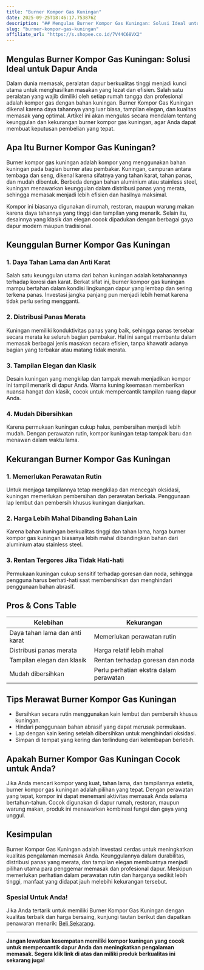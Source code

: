 ```yaml
---
title: "Burner Kompor Gas Kuningan"
date: 2025-09-25T18:46:17.753876Z
description: "## Mengulas Burner Kompor Gas Kuningan: Solusi Ideal untuk Dapur Anda..."
slug: "burner-kompor-gas-kuningan"
affiliate_url: "https://s.shopee.co.id/7V44C68VX2"
---
```

## Mengulas Burner Kompor Gas Kuningan: Solusi Ideal untuk Dapur Anda

Dalam dunia memasak, peralatan dapur berkualitas tinggi menjadi kunci utama untuk menghasilkan masakan yang lezat dan efisien. Salah satu peralatan yang wajib dimiliki oleh setiap rumah tangga dan profesional adalah kompor gas dengan bahan kuningan. Burner Kompor Gas Kuningan dikenal karena daya tahannya yang luar biasa, tampilan elegan, dan kualitas memasak yang optimal. Artikel ini akan mengulas secara mendalam tentang keunggulan dan kekurangan burner kompor gas kuningan, agar Anda dapat membuat keputusan pembelian yang tepat.

## Apa Itu Burner Kompor Gas Kuningan?

Burner kompor gas kuningan adalah kompor yang menggunakan bahan kuningan pada bagian burner atau pembakar. Kuningan, campuran antara tembaga dan seng, dikenal karena sifatnya yang tahan karat, tahan panas, dan mudah dibentuk. Berbeda dengan bahan aluminium atau stainless steel, kuningan menawarkan keunggulan dalam distribusi panas yang merata, sehingga memasak menjadi lebih efisien dan hasilnya maksimal.

Kompor ini biasanya digunakan di rumah, restoran, maupun warung makan karena daya tahannya yang tinggi dan tampilan yang menarik. Selain itu, desainnya yang klasik dan elegan cocok dipadukan dengan berbagai gaya dapur modern maupun tradisional.

## Keunggulan Burner Kompor Gas Kuningan

### 1. Daya Tahan Lama dan Anti Karat

Salah satu keunggulan utama dari bahan kuningan adalah ketahanannya terhadap korosi dan karat. Berkat sifat ini, burner kompor gas kuningan mampu bertahan dalam kondisi lingkungan dapur yang lembap dan sering terkena panas. Investasi jangka panjang pun menjadi lebih hemat karena tidak perlu sering mengganti.

### 2. Distribusi Panas Merata

Kuningan memiliki konduktivitas panas yang baik, sehingga panas tersebar secara merata ke seluruh bagian pembakar. Hal ini sangat membantu dalam memasak berbagai jenis masakan secara efisien, tanpa khawatir adanya bagian yang terbakar atau matang tidak merata.

### 3. Tampilan Elegan dan Klasik

Desain kuningan yang mengkilap dan tampak mewah menjadikan kompor ini tampil menarik di dapur Anda. Warna kuning keemasan memberikan nuansa hangat dan klasik, cocok untuk mempercantik tampilan ruang dapur Anda.

### 4. Mudah Dibersihkan

Karena permukaan kuningan cukup halus, pembersihan menjadi lebih mudah. Dengan perawatan rutin, kompor kuningan tetap tampak baru dan menawan dalam waktu lama.

## Kekurangan Burner Kompor Gas Kuningan

### 1. Memerlukan Perawatan Rutin

Untuk menjaga tampilannya tetap mengkilap dan mencegah oksidasi, kuningan memerlukan pembersihan dan perawatan berkala. Penggunaan lap lembut dan pembersih khusus kuningan dianjurkan.

### 2. Harga Lebih Mahal Dibanding Bahan Lain

Karena bahan kuningan berkualitas tinggi dan tahan lama, harga burner kompor gas kuningan biasanya lebih mahal dibandingkan bahan dari aluminium atau stainless steel.

### 3. Rentan Tergores Jika Tidak Hati-hati

Permukaan kuningan cukup sensitif terhadap goresan dan noda, sehingga pengguna harus berhati-hati saat membersihkan dan menghindari penggunaan bahan abrasif.

## Pros & Cons Table

| Kelebihan                                  | Kekurangan                                           |
|--------------------------------------------|------------------------------------------------------|
| Daya tahan lama dan anti karat           | Memerlukan perawatan rutin                          |
| Distribusi panas merata                   | Harga relatif lebih mahal                           |
| Tampilan elegan dan klasik               | Rentan terhadap goresan dan noda                   |
| Mudah dibersihkan                        | Perlu perhatian ekstra dalam perawatan           |

## Tips Merawat Burner Kompor Gas Kuningan

- Bersihkan secara rutin menggunakan kain lembut dan pembersih khusus kuningan.
- Hindari penggunaan bahan abrasif yang dapat merusak permukaan.
- Lap dengan kain kering setelah dibersihkan untuk menghindari oksidasi.
- Simpan di tempat yang kering dan terlindung dari kelembapan berlebih.

## Apakah Burner Kompor Gas Kuningan Cocok untuk Anda?

Jika Anda mencari kompor yang kuat, tahan lama, dan tampilannya estetis, burner kompor gas kuningan adalah pilihan yang tepat. Dengan perawatan yang tepat, kompor ini dapat menemani aktivitas memasak Anda selama bertahun-tahun. Cocok digunakan di dapur rumah, restoran, maupun warung makan, produk ini menawarkan kombinasi fungsi dan gaya yang unggul.

## Kesimpulan

Burner Kompor Gas Kuningan adalah investasi cerdas untuk meningkatkan kualitas pengalaman memasak Anda. Keunggulannya dalam durabilitas, distribusi panas yang merata, dan tampilan elegan membuatnya menjadi pilihan utama para penggemar memasak dan profesional dapur. Meskipun memerlukan perhatian dalam perawatan rutin dan harganya sedikit lebih tinggi, manfaat yang didapat jauh melebihi kekurangan tersebut.

### Spesial Untuk Anda!

Jika Anda tertarik untuk memiliki Burner Kompor Gas Kuningan dengan kualitas terbaik dan harga bersaing, kunjungi tautan berikut dan dapatkan penawaran menarik: [Beli Sekarang](https://s.shopee.co.id/7V44C68VX2).

---

**Jangan lewatkan kesempatan memiliki kompor kuningan yang cocok untuk mempercantik dapur Anda dan meningkatkan pengalaman memasak. Segera klik link di atas dan miliki produk berkualitas ini sekarang juga!**